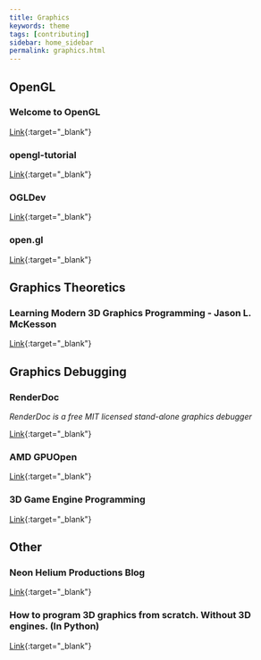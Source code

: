 ```yaml
---
title: Graphics
keywords: theme
tags: [contributing]
sidebar: home_sidebar
permalink: graphics.html
---
```


## OpenGL
### Welcome to OpenGL
[Link](https://learnopengl.com/){:target="_blank"}

### opengl-tutorial
[Link](http://www.opengl-tutorial.org/){:target="_blank"}

### OGLDev
[Link](http://ogldev.atspace.co.uk/){:target="_blank"}

### open.gl
[Link](https://open.gl/){:target="_blank"}

## Graphics Theoretics
### Learning Modern 3D Graphics Programming - Jason L. McKesson
[Link](https://paroj.github.io/gltut/index.html){:target="_blank"}

## Graphics Debugging
### RenderDoc
*RenderDoc is a free MIT licensed stand-alone graphics debugger*

[Link](https://renderdoc.org/){:target="_blank"}

### AMD GPUOpen
[Link](https://gpuopen.com/compute-product/codexl/){:target="_blank"}

### 3D Game Engine Programming
[Link](https://www.3dgep.com/){:target="_blank"}

## Other
### Neon Helium Productions Blog
[Link](http://nehe.gamedev.net/){:target="_blank"}

### How to program 3D graphics from scratch. Without 3D engines. (In Python)
[Link](https://www.youtube.com/watch?v=g4E9iq0BixA){:target="_blank"}